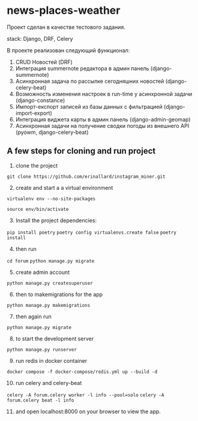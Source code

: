# news-places-weather

Проект сделан в качестве тестового задания.

stack:
Django, DRF, Celery

В проекте реализован следующий функционал:
1) CRUD Новостей (DRF)
2) Интеграция summernote редактора в админ панель (django-summernote)
3) Асинхронная задача по рассылке сегодняшних новостей (django-celery-beat)
4) Возможность изменения настроек в run-time у асинхронной задачи (django-constance)
5) Импорт-експорт записей из базы данных с фильтрацией (django-import-export)
6) Интеграция виджета карты в админ панель (django-admin-geomap)
7) Асинхронная задачи на получение сводки погоды из внешнего API (pyowm, django-celery-beat)


## A few steps for cloning and run project

1) clone the project

`git clone https://github.com/erinallard/instagram_miner.git`

2) create and start a a virtual environment

`virtualenv env --no-site-packages`

`source env/bin/activate`

3) Install the project dependencies:

`pip install poetry`
`poetry config virtualenvs.create false`
`poetry install`

4) then run

`cd forum`
`python manage.py migrate`

5) create admin account

`python manage.py createsuperuser`

6) then to makemigrations for the app

`python manage.py makemigrations`

7) then again run

`python manage.py migrate`

8) to start the development server

`python manage.py runserver`

9) run redis in docker container

`docker compose -f docker-compose/redis.yml up --build -d`

10) run celery and celery-beat

`celery -A forum.celery worker -l info --pool=solo`
`celery -A forum.celery beat -l info`

11) and open localhost:8000 on your browser to view the app.
